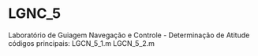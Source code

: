 # LGNC_5
Laboratório de Guiagem Navegação e Controle - Determinação de Atitude
códigos principais:
LGCN_5_1.m
LGCN_5_2.m
